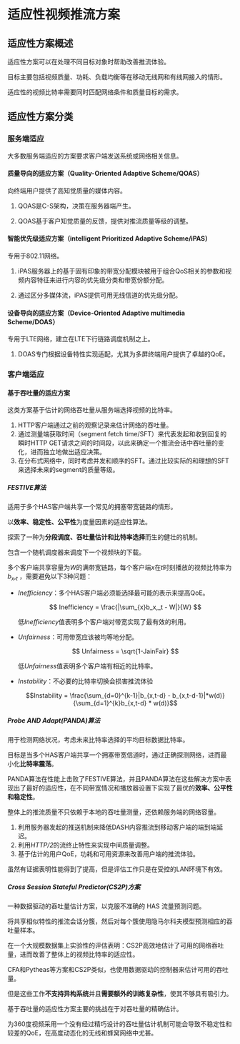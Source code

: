 # 适应性视频推流方案

## 适应性方案概述

适应性方案可以在处理不同目标对象时帮助改善推流体验。

目标主要包括视频质量、功耗、负载均衡等在移动无线网和有线网接入的情形。

适应性的视频比特率需要同时匹配网络条件和质量目标的需求。

## 适应性方案分类
### 服务端适应

大多数服务端适应的方案要求客户端发送系统或网络相关信息。

#### 质量导向的适应方案（Quality-Oriented Adaptive Scheme/QOAS）

向终端用户提供了高知觉质量的媒体内容。

1. QOAS是C-S架构，决策在服务器端产生。

2. QOAS基于客户知觉质量的反馈，提供对推流质量等级的调整。

#### 智能优先级适应方案（intelligent Prioritized Adaptive Scheme/iPAS）

专用于802.11网络。

1. iPAS服务器上的基于固有印象的带宽分配模块被用于组合QoS相关的参数和视频内容特征来进行内容的优先级分类和带宽份额分配。

2. 通过区分多媒体流，iPAS提供可用无线信道的优先级分配。

#### 设备导向的适应方案（Device-Oriented Adaptive multimedia Scheme/DOAS）

专用于LTE网络，建立在LTE下行链路调度机制之上。

1. DOAS专门根据设备特性实现适配，尤其为多屏终端用户提供了卓越的QoE。

### 客户端适应

#### 基于吞吐量的适应方案

这类方案基于估计的网络吞吐量从服务端选择视频的比特率。

1. HTTP客户端通过之前的观察记录来估计网络的吞吐量。
2. 通过测量端获取时间（segment fetch time/SFT）来代表发起和收到回复的瞬时HTTP GET请求之间的时间段，以此来确定一个推流会话中吞吐量的变化，进而独立地做出适应决策。
3. 在分布式网络中，同时考虑并发和顺序的SFT。通过比较实际的和理想的SFT来选择未来的segment的质量等级。

##### FESTIVE算法

适用于多个HAS客户端共享一个常见的拥塞带宽链路的情形。

以**效率、稳定性、公平性**为度量因素的适应性算法。

探索了一种为**分段调度、吞吐量估计和比特率选择**而生的健壮的机制。

包含一个随机调度器来调度下一个视频块的下载。

多个客户端共享容量为$W$的满带宽链路，每个客户端$x$在$t$时刻播放的视频比特率为$b_x,_t$ ，需要避免以下3种问题：

+ *Inefficiency*：多个HAS客户端必须能选择最可能的表示来提高QoE。

  $$ Inefficiency = \frac{|\sum_{x}b_x,_t - W|}{W} $$

  低*Inefficiency*值表明多个客户端对带宽实现了最有效的利用。

+ *Unfairness*：可用带宽应该被均等地分配。

  $$ Unfairness = \sqrt{1-JainFair} $$

  低*Unfairness*值表明多个客户端有相近的比特率。

+ *Instability*：不必要的比特率切换会损害推流体验

  $$Instability = \frac{\sum_{d=0}^{k-1}|b_{x,t-d} - b_{x,t-d-1}|*w(d)}{\sum_{d=1}^{k}b_{x,t-d} * w(d)}$$

##### Probe AND Adapt(PANDA)算法

用于检测网络状况，考虑未来比特率选择的平均目标数据比特率。

目标是当多个HAS客户端共享一个拥塞带宽信道时，通过正确探测网络，进而最小化**比特率震荡**。

PANDA算法在性能上击败了FESTIVE算法，并且PANDA算法在这些解决方案中表现出了最好的适应性，在不同带宽情况和播放器设置下实现了最优的**效率、公平性和稳定性**。

整体上的推流质量不只依赖于本地的吞吐量测量，还依赖服务端的网络容量。

1. 利用服务器发起的推送机制来降低DASH内容推流到移动客户端的端到端延迟。
2. 利用*HTTP/2*的流终止特性来实现中间质量调整。
3. 基于估计的用户QoE，功耗和可用资源来改善用户端的推流体验。

虽然有证据表明性能得到了提高，但是评估工作只是在受控的LAN环境下有效。

##### Cross Session Stateful Predictor(CS2P)方案

一种数据驱动的吞吐量估计方案，以克服不准确的 HAS 流量预测问题。

将共享相似特性的推流会话分簇，然后对每个簇使用隐马尔科夫模型预测相应的吞吐量样本。

在一个大规模数据集上实验性的评估表明：CS2P高效地估计了可用的网络吞吐量，进而改善了整体上的视频比特率的适应性。

CFA和Pytheas等方案和CS2P类似，也使用数据驱动的控制器来估计可用的吞吐量。

但是这些工作**不支持异构系统**并且**需要额外的训练复杂性**，使其不够具有吸引力。

基于吞吐量的适应性方案主要的挑战在于对吞吐量的精确估计。

为360度视频采用一个没有经过精巧设计的吞吐量估计机制可能会导致不稳定性和较差的QoE，在高度动态化的无线和蜂窝网络中尤甚。

